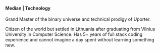 #### Median | Technology 

Grand Master of the binary universe and technical prodigy of Uporter.

Citizen of the world but settled in Lithuania after graduating from Vilnius University in Computer Science. Has 5+ years of full stack coding experience and cannot imagine a day spent without learning something new.
